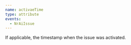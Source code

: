 ```yaml
---
name: activaeTime
type: attribute
events:
  - NrAiIssue
---
```


If applicable, the timestamp when the issue was activated.